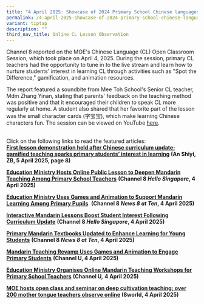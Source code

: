 ```yaml
---
title: "4 April 2025: Showcase of 2024 Primary School Chinese languages Curriculum"
permalink: /4-april-2025-showcase-of-2024-primary-school-chinese-languages-curriculum/
variant: tiptap
description: ""
third_nav_title: Online CL Lesson Observation
---
```

<p>Channel 8 reported on the MOE's Chinese Language (CL) Open Classroom Session,
which took place on April 4, 2025. During the session, primary CL teachers
had the opportunity to tune in to the live stream and learn how to nurture
students' interest in learning CL through activities such as "Spot the
Difference," gamification, and animation resources.</p>
<p></p>
<p>The report featured a soundbite from Mee Toh School's Senior CL teacher,
Mdm Zhang Yinan, stating that parents' feedback on the teaching method
was positive and that it encouraged their children to speak CL more regularly
at home. A student also shared that her favorite part of the lesson was
the small character cards (字宝宝), which make learning Chinese characters
fun. The session can be viewed on YouTube <a href="https://www.youtube.com/watch?v=FFAjjHRUWt0" class="" rel="noopener" target="_new">here</a>.</p>
<p>
<br>Click on the following links to read the featured articles:
<br><strong><a href="http://article.isentia.asia/viewarticles/default.aspx?acc=pwkJOPtoV+o=&amp;app=n7q0r37qA1I=&amp;file=g2lwi6ILs9q5b4yEQJEJlQiGQ0cj5FvcIkGmx70LdON4PuvLYozYhQ==" rel="noopener noreferrer nofollow" target="_blank">First lesson demonstration held after Chinese curriculum update; gamified teaching sparks primary students’ interest in learning</a> (An Shiyi, ZB, 5 April 2025, page 8)</strong>&nbsp;</p>
<p><strong><a href="https://app.mediaportal.com/isentia/#/playnow/v2?id=R00120107327&amp;channel=Channel%208&amp;location=Singapore&amp;date=2025-04-04T18%3A43%3A29&amp;program=Hello%20Singapore&amp;item_id=1176134311&amp;prospect_id=3122164360&amp;is_video=true&amp;keywords=Ministry%20of%20Education&amp;keywords=Primary%20School&amp;keywords=teacher&amp;expiry=1775328209&amp;signature=U~RRm8iOfXxqur9~nbtVndIiaZhqsZAF--wF9ISeVoOXYNwZMdNemKpPLLZLMFIX90V7WTEaBM5hyMXumFbLATcnrkRKdt7dNVjLop3bogmPAn2Z9JwCtownn6WvlZUl4BjOzmnxrxLfN05BjPs1rc8C2mHsJXYtIzprj4d-MK4Kvr67s3yF6D-c-UEzMPtYGP1yWgE2kLdS5Dg-szp~phZShMC~W-ZZ6CNI2z1YiC~lPB6vRvxYLcMG-iC-ZPgKcKAG2Fc84QgKosjgcUhaH7XitVTKpUjvf~dhfedHECXPxIFnqnT36MNHGn7nEKW-PkXsr0cbzfBMx3z1wIigzw__" rel="noopener noreferrer nofollow" target="_blank">Education Ministry Hosts Online Public Lesson to Deepen Mandarin Teaching Among Primary School Teachers</a></strong>  <strong>(Channel 8 <em>Hello Singapore</em>, 4 April 2025)&nbsp;</strong>&nbsp;</p>
<p><strong><a href="https://app.mediaportal.com/isentia/#/playnow/v2?id=R00120110764&amp;channel=Channel%208&amp;location=Singapore&amp;date=2025-04-04T22%3A27%3A47&amp;program=News%208%20at%20Ten&amp;item_id=1176200328&amp;prospect_id=3122352373&amp;is_video=true&amp;keywords=Primary%20School&amp;keywords=teacher&amp;keywords=teachers&amp;expiry=1775341667&amp;signature=eoOKd09ave5l8Mm3h52CAHMAxDEbV9l8Wg~6lzbWA9qslZdRjP9NlXnyyS3ycNqf4~zcQWBg2Sug3ooYYsag8IAY-CES8AfNeMY6HmJg3gYcvl5KlGL3DmRc7qrD~s~h5Z3lc824OVC4TP89VnvSkJufQPBPgQDgCF2SCl6a4UJF4lDLTy0uU5f3vcA5BlLihZqquJVin~QbDnCRF65eCZwtnV1EouSuz~vO8E5gdPRDnoFR7q5c6o7MV--ybYaPy2I6h2hfbXSNx8U0xSJUcHbA5cMS5V4w1h8fMhWcQ7Xha1GDv-5rP4nOMMBudbCm4UETzFpBYq6QnClIxFNtAA__" rel="noopener noreferrer nofollow" target="_blank">Education Ministry Uses Games and Animation to Support Mandarin Learning Among Primary Pupils</a></strong>&nbsp; <strong>(Channel 8 <em>News 8 at Ten</em>, 4 April 2025)&nbsp;</strong>&nbsp;</p>
<p><strong><a href="https://app.mediaportal.com/isentia/#/playnow/v2?id=R00120107326&amp;channel=Channel%208&amp;location=Singapore&amp;date=2025-04-04T18%3A44%3A39&amp;program=Hello%20Singapore&amp;item_id=1176134310&amp;prospect_id=3122164350&amp;is_video=true&amp;keywords=Ministry%20of%20Education&amp;keywords=primary%20school&amp;expiry=1775328279&amp;signature=38YaQRtqUOHS2hI9xGvzG4lk9yojQmh6fDoLer~U6LMfiBxJf2zOlR~mp8TFd7TndynIbKMh20QESIpcdOaa8xMb7k05I3BK3ymF~Uy9aqwiK0CKA9KsNaJ6n7m7t7a~ggXqFjn9pUsQ8dK7495yOEhgiNPs7L3RJ9g-dUS6eeKlr0B-lTt0o4-s2lmNr9bxoH1Su4EINSFQQX4Lw3DYPMqC3mymP7bOS8EzGkah2XFwoWzrcWZ96qNtY37OnORcoaTNDbw6webqgkiCZCMzrup9dveVsIm5jCCPhR87qGXgGWQbfnetAOkFYlybwhEobHZDSohMZTj6UppNISMiCw__" rel="noopener noreferrer nofollow" target="_blank">Interactive Mandarin Lessons Boost Student Interest Following Curriculum Update</a></strong>  <strong>(Channel 8 <em>Hello Singapore</em>, 4 April 2025)&nbsp;</strong>&nbsp;</p>
<p><strong><a href="https://app.mediaportal.com/isentia/#/playnow/v2?id=R00120110763&amp;channel=Channel%208&amp;location=Singapore&amp;date=2025-04-04T22%3A28%3A46&amp;program=News%208%20at%20Ten&amp;item_id=1176200327&amp;prospect_id=3122352366&amp;is_video=true&amp;keywords=Education&amp;keywords=Ministry%20of%20Education&amp;keywords=primary%20school%27s&amp;expiry=1775341726&amp;signature=Zmmou7hKL6ONAwp7aNFMOHMI~9~T6bozaHLhhxCAGAY5d2i-F3UksxFe3oZfMGb9HlEbHDMXOyAIADWYjrVK4dbZq8ZI-d1qqzEQ~3zEJ1o9fclrl3VW5TtmUb~x~9NN3G1u-3I-kA18sV1eaHV7EE4bxxsAv~Tln2ItOQTXJpkJfKXG3ptrigpo-XRUt~o7h3q3gzWG0JPJd0d0CmttMaww8KW545ebswF3QfcAvlJzbN3nEQasB5o34p4iERQ5uJV55Vd7fFNfqR~Bg6bGLZa6D08Zpbzmqb0PvkkToRpCHU97Qjbs8c12aDlFhRu2H4TjE4DDCeB8KGepLHwoeg__" rel="noopener noreferrer nofollow" target="_blank">Primary Mandarin Textbooks Updated to Enhance Learning for Young Students</a></strong>  <strong>(Channel 8 <em>News 8 at Ten</em>, 4 April 2025)&nbsp;</strong>&nbsp;</p>
<p><strong><a href="https://app.mediaportal.com/isentia/#/playnow/v2?id=R00120111260&amp;channel=Channel%20U&amp;location=Singapore&amp;date=2025-04-04T23%3A26%3A54&amp;program=Evening%20News&amp;item_id=1176213908&amp;prospect_id=3122390572&amp;is_video=true&amp;keywords=Education%20Ministry&amp;keywords=primary%20school&amp;expiry=1775345214&amp;signature=qIkDmYU3z0nYTEJm-HPOxiiJcpATXlu7~4kemglbjpa3NvWuTrFMVGfrpiSLXXh1v4f-KlePcks5yfHrOswvmkwNrf4V0cPFL2ffXUIqXrTcO-usUHhNPE6kudHxkoR0jj7i3Z5PZ99PJ-8mUofvhC32Mcj9FzchOP8dUZtcNJ16OSDh4C~9Oez06FaMGpn1C6bhRz1E9CieaKclRUpo9uE7-wFKFH16JuZ1rGQh2F1OTFlHokHHF2OxtMvhCcduJkVTxrv5DTBQ-lsstZeE9ImPi7cPvHQz6KYkKp0RK~MF8-b5v8DsJT0~ZlyBYM6QSCKMg~KCItx36MHLVmD8~w__" rel="noopener noreferrer nofollow" target="_blank">Mandarin Teaching Revamp Uses Games and Animation to Engage Primary Students</a></strong>  <strong>(Channel U, 4 April 2025)</strong>
</p>
<p><strong><a href="https://app.mediaportal.com/isentia/#/playnow/v2?id=R00120111202&amp;channel=Channel%20U&amp;location=Singapore&amp;date=2025-04-04T23%3A20%3A02&amp;program=Evening%20News&amp;item_id=1176212198&amp;prospect_id=3122386588&amp;is_video=true&amp;keywords=Ministry%20of%20Education&amp;keywords=primary%20school&amp;keywords=teachers&amp;expiry=1775344802&amp;signature=jKllTaxplxi-9lqn3w5owdW1lz~jvvoItCqh5zsBKqVWBuCRkiJlJeMYMq-7OI6-iB9-egPUzRcpn16MX5iy4qxiDyt~sntkLqtSx83lWqpGFf9x4GEelzG36p3bhZ~fQy4sDzntOWcs4~9RNj099AZUd17Lv53CHpfzEAZAkG5kr7cHtfFEZhkMZz98E1SuWvtRoK-B64N3Ifaol-g-iWfdKnLAmS5EgZfXYYk7ICmDBd6Srez-plBb4riEKukixqhgzFvk4HIFolWkJLTx8rILqeNn99~Efk1elQIIKSrLfba6HbqOpQJERIL-1Y7B5lcuDeQdcfsvkYZy1p4wNg__" rel="noopener noreferrer nofollow" target="_blank">Education Ministry Organises Online Mandarin Teaching Workshops for Primary School Teachers</a></strong>  <strong>(Channel U<em>,</em> 4 April 2025)</strong>
</p>
<p><strong><a href="https://www.8world.com/singapore/moe-chinese-classroom-2751131" rel="noopener noreferrer nofollow" target="_blank">MOE hosts open class and seminar on deep cultivation teaching; over 200 mother tongue teachers observe online</a> (8world, 4 April 2025)</strong>&nbsp;</p>
<p></p>
<p></p>
<p></p>
<p></p>